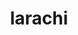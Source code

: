 ---
layout: dictionary_entry
title: larachi
parent: Common Words
last_modified_date: 2021-11-05

see_also:
  - -larachi
transcriptions:
  - laˈɹatʃi
translations:
  - "to fuck"
etymology:
  From Billzonian [-larachi](-larachi), being made a standalone word.
---